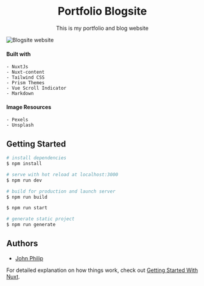 <div align="center">

<h1>Portfolio Blogsite</h1>

This is my portfolio and blog website

</div>

![Blogsite website](/assets/img/webscreenshot.png')

#### Built with

    - NuxtJs
    - Nuxt-content
    - Tailwind CSS
    - Prism Themes
    - Vue Scroll Indicator
    - Markdown

#### Image Resources

    - Pexels
    - Unsplash

## Getting Started

```bash
# install dependencies
$ npm install

# serve with hot reload at localhost:3000
$ npm run dev

# build for production and launch server
$ npm run build

$ npm run start

# generate static project
$ npm run generate
```

## Authors

- [John Philip](https://www.github.com/developerphilo)

For detailed explanation on how things work, check out [Getting Started With Nuxt](https://medium.com/javascript-in-plain-english/getting-started-with-nuxt-4652bc83ddc6).
